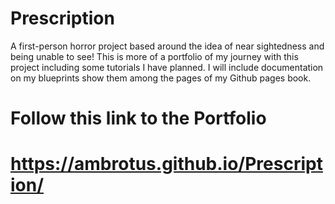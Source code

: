 # Prescription
A first-person horror project based around the idea of near sightedness and being unable to see!
This is more of a portfolio of my journey with this project including some tutorials I have planned.
I will include documentation on my blueprints show them among the pages of my Github pages book.
# Follow this link to the Portfolio
# https://ambrotus.github.io/Prescription/





